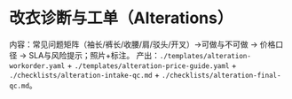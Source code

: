 # 改衣诊断与工单（Alterations）

内容：常见问题矩阵（袖长/裤长/收腰/肩/驳头/开叉）→可做与不可做 → 价格口径 → SLA与风险提示；照片+标注。
产出：`./templates/alteration-workorder.yaml` + `./templates/alteration-price-guide.yaml` + `./checklists/alteration-intake-qc.md` + `./checklists/alteration-final-qc.md`。
